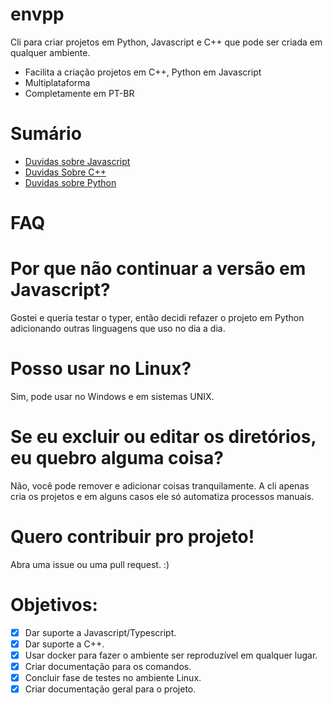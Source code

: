 # envpp

Cli para criar projetos em Python, Javascript e C++ que pode ser criada em qualquer ambiente.

- Facilita a criação projetos em C++, Python em Javascript
- Multiplataforma
- Completamente em PT-BR

# Sumário

- [Duvidas sobre Javascript](src/docs/JAVASCRIPT.md)
- [Duvidas Sobre C++](src/docs/CPP.md)
- [Duvidas sobre Python](src/docs/PYTHON.md)

# FAQ

# Por que não continuar a versão em Javascript?

Gostei e queria testar o typer, então decidi refazer o projeto em Python adicionando outras linguagens que uso no dia a dia.

# Posso usar no Linux?

Sim, pode usar no Windows e em sistemas UNIX.

# Se eu excluir ou editar os diretórios, eu quebro alguma coisa?

Não, você pode remover e adicionar coisas tranquilamente. A cli apenas cria os projetos e em alguns casos ele só automatiza processos manuais.

# Quero contribuir pro projeto!

Abra uma issue ou uma pull request. :)

# Objetivos:

- [x] Dar suporte a Javascript/Typescript.
- [x] Dar suporte a C++.
- [x] Usar docker para fazer o ambiente ser reproduzível em qualquer lugar.
- [x] Criar documentação para os comandos.
- [x] Concluir fase de testes no ambiente Linux.
- [x] Criar documentação geral para o projeto.
